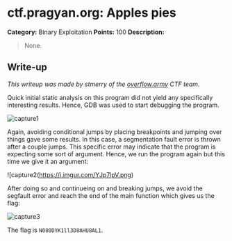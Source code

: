 # ctf.pragyan.org: Apples pies

**Category:** Binary Exploitation
**Points:** 100
**Description:**

>  None.

## Write-up

_This writeup was made by stmerry of the [overflow.army](https://overflow.army/) CTF team._

Quick initial static analysis on this program did not yield any specifically interesting results. Hence, GDB was used to start debugging the program.

![capture1](https://i.imgur.com/BQqrB1k.png)

Again, avoiding conditional jumps by placing breakpoints and jumping over things gave some results. In this case, a segmentation fault error is thrown after a couple jumps. This specific error may indicate that the program is expecting some sort of argument. Hence, we run the program again but this time we give it an argument:

![capture2(https://i.imgur.com/YJp7lpV.png)

After doing so and continueing on and breaking jumps, we avoid the segfault error and reach the end of the main function which gives us the flag:

![capture3](https://i.imgur.com/90bmG8y.png)

The flag is `N080DYK1ll3D8AHU8AL1`.
